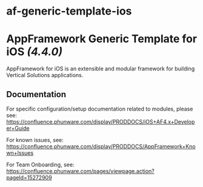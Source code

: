 # af-generic-template-ios
AppFramework Generic Template for iOS *(4.4.0)*
===================

AppFramework for iOS is an extensible and modular framework for building Vertical Solutions applications.


Documentation
----------------------------
For specific configuration/setup documentation related to modules, please see:  https://confluence.phunware.com/display/PRODDOCS/iOS+AF4.x+Developer+Guide

For known issues, see: https://confluence.phunware.com/display/PRODDOCS/AppFramework+Known+Issues

For Team Onboarding, see: https://confluence.phunware.com/pages/viewpage.action?pageId=15272909
